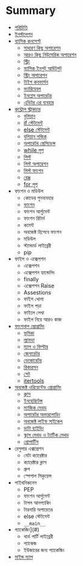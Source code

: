 # Summary

* [পরিচিতি](README.md)
* [ইনস্টলেশন](installation.md)
* [ব্যাসিক কনসেপ্ট](basic-concept.md)
   * [সাধারণ কিছু অপারেশন](basic-operation.md)
   * [আরও কিছু নিউমেরিক অপারেশন](exp-operation.md)
   * [স্ট্রিং](string.md)
   * [ব্যাসিক ইনপুট আউটপুট](basic-input-output.md)
   * [স্ট্রিং অপারেশন](string-operations.md)
   * [টাইপ কনভার্সন](type-conversion.md)
   * [ভ্যারিয়েবল](variable.md)
   * [ইনপ্লেস অপারেটর](inplace-operator.md)
   * [এডিটর এর ব্যবহার](using-editor.md)
* [কন্ট্রোল স্ট্রাকচার](control-structure.md)
   * [বুলিয়ান](booleans.md)
   * [if স্টেটমেন্ট](if.md)
   * [else স্টেটমেন্ট](else.md)
   * [বুলিয়ান লজিক](boolean-logic.md)
   * [অপারেটর প্রেসিডেন্স](operator-precedence.md)
   * [while লুপ](while-loop.md)
   * [লিস্ট](list.md)
   * [লিস্ট অপারেশন](list-operation.md)
   * [লিস্ট ফাংশন](list-function.md)
   * [রেঞ্জ](range.md)
   * [for লুপ](for-loop.md)
* ফাংশন ও মডিউল
   * কোডের পুনব্যবহার
   * [ফাংশন](functions.md)
   * ফাংশন আর্গুমেন্ট
   * ফাংশন রিটার্ন
   * কমেন্ট
   * অবজেক্ট হিসেবে ফাংশন
   * মডিউল
   * স্ট্যান্ডার্ড লাইব্রেরী
   * pip
* ফাইল ও এক্সেপশন
   * এক্সেপশন
   * এক্সেপশন হ্যান্ডেলিং
   * finally
   * এক্সেপশন Raise
   * Assestions
   * ফাইল খোলা
   * ফাইল পড়া
   * ফাইলে লেখা
   * ফাইল নিয়ে আরও কাজ
* [ফাংশনাল প্রোগ্রামিং](func-prog.md)
   * [ভূমিকা](func-prog-intro.md)
   * [ল্যামডা](lambda.md)
   * [ম্যাপ ও ফিল্টার](map-filter.md)
   * [জেনারেটর](generator.md)
   * [ডেকোরেটর](decorator.md)
   * [রিকারসন](recursion.md)
   * [সেট](set.md)
   * [itertools](itertools.md)
* [অবজেক্ট ওরিয়েন্টেড প্রোগ্রামিং](oop-python.md)
   * [ক্লাস](class.md)
   * [ইনহেরিটেন্স](inheritance.md)
   * [ম্যাজিক মেথড](magic-method.md)
   * [অপারেটর অভারলোডিং](operator-overloading.md)
   * [অবজেক্ট লাইফ সাইকেল](object-life-cycle.md)
   * [ডাটা হাইডিং](data-hiding.md)
   * [স্ক্লাস মেথড ও ট্যাটিক মেথড](class-static-method.md)
   * [প্রোপার্টিস](property.md)
* রেগুলার এক্সপ্রেশন
   * মেটা ক্যারেক্টার
   * ক্যারেক্টার ক্লাস
   * গ্রুপ
   * স্পেশাল সিকুয়েন্স
* পাইথনিকনেস
   * PEP
   * ফাংশন আর্গুমেন্ট
   * টাপল আনপ্যাকিং
   * টারনারি অপারেতর
   * else স্টেটমেন্ট
   * `__main__`
* প্যাকেজিং](#)
   * থার্ড পার্টি লাইব্রেরী
   * প্যাকেজ
   * ইউজারের জন্য প্যাকেজিং
* [মাইন্ড ম্যাপ](python-mind-map.md)

